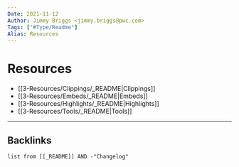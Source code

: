 ```yaml
---
Date: 2021-11-12
Author: Jimmy Briggs <jimmy.briggs@pwc.com>
Tags: ["#Type/Readme"]
Alias: Resources
---
```


# Resources

- [[3-Resources/Clippings/_README|Clippings]]
- [[3-Resources/Embeds/_README|Embeds]]
- [[3-Resources/Highlights/_README|Highlights]]
- [[3-Resources/Tools/_README|Tools]]


***

## Backlinks

```dataview
list from [[_README]] AND -"Changelog"
```